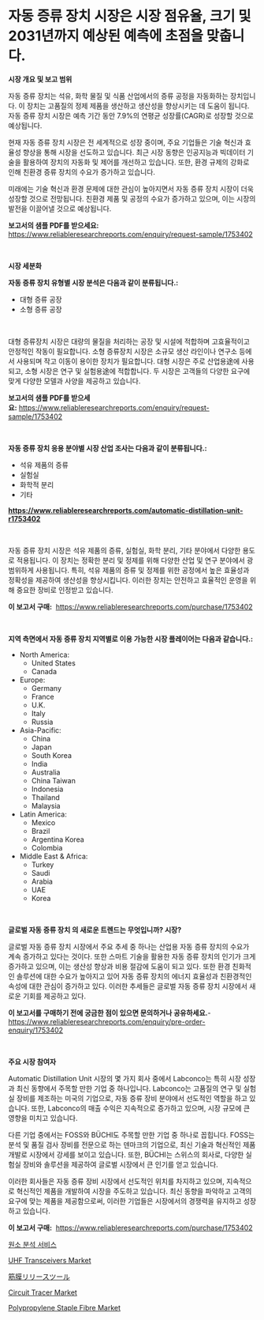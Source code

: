 <p><h1>자동 증류 장치 시장은 시장 점유율, 크기 및 2031년까지 예상된 예측에 초점을 맞춥니다.</h1></p><p><strong>시장 개요 및 보고 범위</strong></p>
<p><p>자동 증류 장치는 석유, 화학 물질 및 식품 산업에서의 증류 공정을 자동화하는 장치입니다. 이 장치는 고품질의 정제 제품을 생산하고 생산성을 향상시키는 데 도움이 됩니다. 자동 증류 장치 시장은 예측 기간 동안 7.9%의 연평균 성장률(CAGR)로 성장할 것으로 예상됩니다. </p><p>현재 자동 증류 장치 시장은 전 세계적으로 성장 중이며, 주요 기업들은 기술 혁신과 효율성 향상을 통해 시장을 선도하고 있습니다. 최근 시장 동향은 인공지능과 빅데이터 기술을 활용하여 장치의 자동화 및 제어를 개선하고 있습니다. 또한, 환경 규제의 강화로 인해 친환경 증류 장치의 수요가 증가하고 있습니다.</p><p>미래에는 기술 혁신과 환경 문제에 대한 관심이 높아지면서 자동 증류 장치 시장이 더욱 성장할 것으로 전망됩니다. 친환경 제품 및 공정의 수요가 증가하고 있으며, 이는 시장의 발전을 이끌어낼 것으로 예상됩니다.</p></p>
<p><strong>보고서의 샘플 PDF를 받으세요:</strong> <a href="https://www.reliableresearchreports.com/enquiry/request-sample/1753402">https://www.reliableresearchreports.com/enquiry/request-sample/1753402</a></p>
<p>&nbsp;</p>
<p><strong>시장 세분화</strong></p>
<p><strong>자동 증류 장치 유형별 시장 분석은 다음과 같이 분류됩니다.:</strong></p>
<p><ul><li>대형 증류 공장</li><li>소형 증류 공장</li></ul></p>
<p>&nbsp;</p>
<p><p>대형 증류장치 시장은 대량의 물질을 처리하는 공장 및 시설에 적합하며 고효율적이고 안정적인 작동이 필요합니다. 소형 증류장치 시장은 소규모 생산 라인이나 연구소 등에서 사용되며 작고 이동이 용이한 장치가 필요합니다. 대형 시장은 주로 산업용途에 사용되고, 소형 시장은 연구 및 실험용途에 적합합니다. 두 시장은 고객들의 다양한 요구에 맞게 다양한 모델과 사양을 제공하고 있습니다.</p></p>
<p><strong>보고서의 샘플 PDF를 받으세요:</strong>&nbsp;<a href="https://www.reliableresearchreports.com/enquiry/request-sample/1753402">https://www.reliableresearchreports.com/enquiry/request-sample/1753402</a></p>
<p>&nbsp;</p>
<p><strong> 자동 증류 장치 응용 분야별 시장 산업 조사는 다음과 같이 분류됩니다.:</strong></p>
<p><ul><li>석유 제품의 증류</li><li>실험실</li><li>화학적 분리</li><li>기타</li></ul></p>
<p><strong><a href="https://www.reliableresearchreports.com/automatic-distillation-unit-r1753402">https://www.reliableresearchreports.com/automatic-distillation-unit-r1753402</a></strong></p>
<p>&nbsp;</p>
<p><p>자동 증류 장치 시장은 석유 제품의 증류, 실험실, 화학 분리, 기타 분야에서 다양한 용도로 적용됩니다. 이 장치는 정확한 분리 및 정제를 위해 다양한 산업 및 연구 분야에서 광범위하게 사용됩니다. 특히, 석유 제품의 증류 및 정제를 위한 공정에서 높은 효율성과 정확성을 제공하여 생산성을 향상시킵니다. 이러한 장치는 안전하고 효율적인 운영을 위해 중요한 장비로 인정받고 있습니다.</p></p>
<p><strong>이 보고서 구매:</strong>&nbsp; <a href="https://www.reliableresearchreports.com/purchase/1753402">https://www.reliableresearchreports.com/purchase/1753402</a></p>
<p>&nbsp;</p>
<p><strong>지역 측면에서 자동 증류 장치 지역별로 이용 가능한 시장 플레이어는 다음과 같습니다.:</strong></p>
<p><ul>
    <li>
        North America:
        <ul>
            <li>United States</li>
            <li>Canada</li>
        </ul>
    </li>
    <li>
        Europe:
        <ul>
            <li>Germany</li>
            <li>France</li>
            <li>U.K.</li>
            <li>Italy</li>
            <li>Russia</li>
        </ul>
    </li>
    <li>
        Asia-Pacific:
        <ul>
            <li>China</li>
            <li>Japan</li>
            <li>South Korea</li>
            <li>India</li>
            <li>Australia</li>
            <li>China Taiwan</li>
            <li>Indonesia</li>
            <li>Thailand</li>
            <li>Malaysia</li>
        </ul>
    </li>
    <li>
        Latin America:
        <ul>
            <li>Mexico</li>
            <li>Brazil</li>
            <li>Argentina Korea</li>
            <li>Colombia</li>
        </ul>
    </li>
    <li>
        Middle East & Africa:
        <ul>
            <li>Turkey</li>
            <li>Saudi</li>
            <li>Arabia</li>
            <li>UAE</li>
            <li>Korea</li>
        </ul>
    </li>
    </ul></p>
<p>&nbsp;</p>
<p><strong>글로벌 자동 증류 장치 의 새로운 트렌드는 무엇입니까? 시장?</strong></p>
<p><p>글로벌 자동 증류 장치 시장에서 주요 추세 중 하나는 산업용 자동 증류 장치의 수요가 계속 증가하고 있다는 것이다. 또한 스마트 기술을 활용한 자동 증류 장치의 인기가 크게 증가하고 있으며, 이는 생산성 향상과 비용 절감에 도움이 되고 있다. 또한 환경 친화적인 솔루션에 대한 수요가 높아지고 있어 자동 증류 장치의 에너지 효율성과 친환경적인 속성에 대한 관심이 증가하고 있다. 이러한 추세들은 글로벌 자동 증류 장치 시장에서 새로운 기회를 제공하고 있다.</p></p>
<p><strong>이 보고서를 구매하기 전에 궁금한 점이 있으면 문의하거나 공유하세요.</strong>- <a href="https://www.reliableresearchreports.com/enquiry/pre-order-enquiry/1753402">https://www.reliableresearchreports.com/enquiry/pre-order-enquiry/1753402</a></p>
<p>&nbsp;</p>
<p><strong>주요 시장 참여자</strong></p>
<p><p>Automatic Distillation Unit 시장의 몇 가지 회사 중에서 Labconco는 특히 시장 성장과 최신 동향에서 주목할 만한 기업 중 하나입니다. Labconco는 고품질의 연구 및 실험실 장비를 제조하는 미국의 기업으로, 자동 증류 장비 분야에서 선도적인 역할을 하고 있습니다. 또한, Labconco의 매출 수익은 지속적으로 증가하고 있으며, 시장 규모에 큰 영향을 미치고 있습니다.</p><p>다른 기업 중에서는 FOSS와 BÜCHI도 주목할 만한 기업 중 하나로 꼽힙니다. FOSS는 분석 및 품질 검사 장비를 전문으로 하는 덴마크의 기업으로, 최신 기술과 혁신적인 제품 개발로 시장에서 강세를 보이고 있습니다. 또한, BÜCHI는 스위스의 회사로, 다양한 실험실 장비와 솔루션을 제공하여 글로벌 시장에서 큰 인기를 얻고 있습니다.</p><p>이러한 회사들은 자동 증류 장비 시장에서 선도적인 위치를 차지하고 있으며, 지속적으로 혁신적인 제품을 개발하여 시장을 주도하고 있습니다. 최신 동향을 파악하고 고객의 요구에 맞는 제품을 제공함으로써, 이러한 기업들은 시장에서의 경쟁력을 유지하고 성장하고 있습니다.</p></p>
<p><strong>이 보고서 구매:</strong>&nbsp;&nbsp;<a href="https://www.reliableresearchreports.com/purchase/1753402">https://www.reliableresearchreports.com/purchase/1753402</a></p>
<p><p><a href="https://github.com/KellyLyncyh543964/Market-Research-Report-List-1/blob/main/797679425575.md">원소 분석 서비스</a></p><p><a href="https://meowing-lemming-dd3.notion.site/UHF-Transceivers-Market-Analysis-Its-CAGR-Market-Segmentation-and-Global-Industry-Overview-858510e02c4d47c79adb7c448bc3cadc">UHF Transceivers Market</a></p><p><a href="https://github.com/roulaayoub-saad/Market-Research-Report-List-1/blob/main/758252828149.md">筋膜リリースツール</a></p><p><a href="https://view.publitas.com/reportprime-1/circuit-tracer-market-outlook-industry-overview-and-forecast-2024-to-2031/">Circuit Tracer Market</a></p><p><a href="https://issuu.com/reportprime-2/docs/polypropylene-staple-fibre-market-size-2030.pptx">Polypropylene Staple Fibre Market</a></p></p>